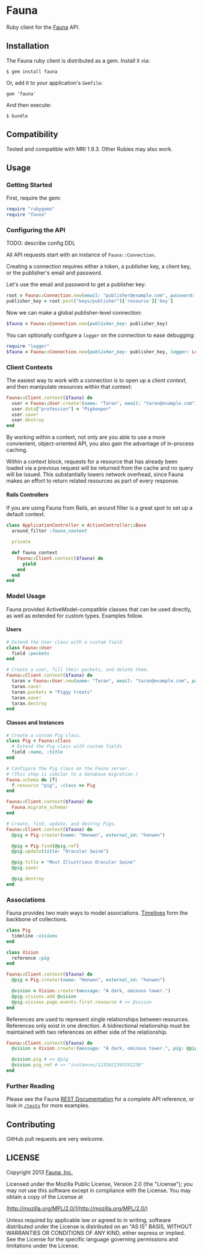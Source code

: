 # Fauna

Ruby client for the [Fauna](http://fauna.org) API.

## Installation

The Fauna ruby client is distributed as a gem. Install it via:

    $ gem install fauna

Or, add it to your application's `Gemfile`:

    gem 'fauna'

And then execute:

    $ bundle

## Compatibility

Tested and compatible with MRI 1.9.3. Other Rubies may also work.

## Usage

### Getting Started

First, require the gem:

```ruby
require "rubygems"
require "fauna"
```

### Configuring the API

TODO: describe config DDL

All API requests start with an instance of `Fauna::Connection`.

Creating a connection requires either a token, a publisher key, a
client key, or the publisher's email and password.

Let's use the email and password to get a publisher key:

```ruby
root = Fauna::Connection.new(email: "publisher@example.com", password: "secret")
publisher_key = root.post("keys/publisher")['resource']['key']
```

Now we can make a global publisher-level connection:

```ruby
$fauna = Fauna::Connection.new(publisher_key: publisher_key)
```

You can optionally configure a `logger` on the connection to ease
debugging:

```ruby
require "logger"
$fauna = Fauna::Connection.new(publisher_key: publisher_key, logger: Logger.new(STDERR))
```

### Client Contexts

The easiest way to work with a connection is to open up a *client
context*, and then manipulate resources within that context:

```ruby
Fauna::Client.context($fauna) do
  user = Fauna::User.create!(name: "Taran", email: "taran@example.com")
  user.data["profession"] = "Pigkeeper"
  user.save!
  user.destroy
end
```

By working within a context, not only are you able to use a more
convienient, object-oriented API, you also gain the advantage of
in-process caching.

Within a context block, requests for a resource that has already been
loaded via a previous request will be returned from the cache and no
query will be issued. This substantially lowers network overhead,
since Fauna makes an effort to return related resources as part of
every response.

#### Rails Controllers

If you are using Fauna from Rails, an around filter is a great spot to
set up a default context.

```ruby
class ApplicationController < ActionController::Base
  around_filter :fauna_context

  private

  def fauna_context
    Fauna::Client.context($fauna) do
      yield
    end
  end
end
```

### Model Usage

Fauna provided ActiveModel-compatible classes that can be used
directly, as well as extended for custom types. Examples follow.

#### Users

```ruby
# Extend the User class with a custom field
class Fauna::User
  field :pockets
end

# Create a user, fill their pockets, and delete them.
Fauna::Client.context($fauna) do
  taran = Fauna::User.new(name: "Taran", email: "taran@example.com", password: "secret")
  taran.save!
  taran.pockets = "Piggy treats"
  taran.save!
  taran.destroy
end
```

#### Classes and Instances

```ruby
# Create a custom Pig class.
class Pig < Fauna::Class
  # Extend the Pig class with custom fields
  field :name, :title
end

# Configure the Pig class on the Fauna server.
# (This step is similar to a database migration.)
Fauna.schema do |f|
  f.resource "pig", :class => Pig
end

Fauna::Client.context($fauna) do
  Fauna.migrate_schema!
end

# Create, find, update, and destroy Pigs.
Fauna::Client.context($fauna) do
  @pig = Pig.create!(name: "Henwen", external_id: "henwen")

  @pig = Pig.find(@pig.ref)
  @pig.update(title: "Oracular Swine")

  @pig.title = "Most Illustrious Oracular Swine"
  @pig.save!

  @pig.destroy
end
```

### Associations

Fauna provides two main ways to model associations.
[Timelines](https://fauna.org/API#timelines) form the backbone of
collections.

```ruby
class Pig
  timeline :visions
end

class Vision
  reference :pig
end

Fauna::Client.context($fauna) do
  @pig = Pig.create!(name: "Henwen", external_id: "henwen")

  @vision = Vision.create!(message: "A dark, ominous tower.")
  @pig.visions.add @vision
  @pig.visions.page.events.first.resource # => @vision
end
```

References are used to represent single relationships between
resources. References only exist in one direction. A bidirectional
relationship must be maintained with two references on either side of
the relationship.

```ruby
Fauna::Client.context($fauna) do
  @vision = Vision.create!(message: "A dark, ominous tower.", pig: @pig)

  @vision.pig # => @pig
  @vision.pig_ref # => "instances/1235921393191239"
end
```

### Further Reading

Please see the Fauna [REST Documentation](https://fauna.org/API) for a
complete API reference, or look in [`/tests`](https://github.com/fauna/fauna-ruby/tree/master/test) for more examples.

## Contributing

GitHub pull requests are very welcome.

## LICENSE

Copyright 2013 [Fauna, Inc.](https://fauna.org/)

Licensed under the Mozilla Public License, Version 2.0 (the "License"); you may
not use this software except in compliance with the License. You may obtain a
copy of the License at

[http://mozilla.org/MPL/2.0/](http://mozilla.org/MPL/2.0/)

Unless required by applicable law or agreed to in writing, software distributed
under the License is distributed on an "AS IS" BASIS, WITHOUT WARRANTIES OR
CONDITIONS OF ANY KIND, either express or implied. See the License for the
specific language governing permissions and limitations under the License.
